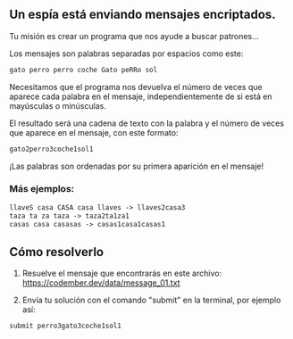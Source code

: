 ## Un espía está enviando mensajes encriptados.

Tu misión es crear un programa que nos ayude a buscar patrones...

Los mensajes son palabras separadas por espacios como este:
```txt
gato perro perro coche Gato peRRo sol
```

Necesitamos que el programa nos devuelva el número de veces que aparece cada palabra en el mensaje, independientemente de si está en mayúsculas o minúsculas.

El resultado será una cadena de texto con la palabra y el número de veces que aparece en el mensaje, con este formato:
```txt
gato2perro3coche1sol1
```

¡Las palabras son ordenadas por su primera aparición en el mensaje!

### Más ejemplos:
```txt
llaveS casa CASA casa llaves -> llaves2casa3
taza ta za taza -> taza2ta1za1
casas casa casasas -> casas1casa1casas1
```

## Cómo resolverlo
1. Resuelve el mensaje que encontrarás en este archivo: https://codember.dev/data/message_01.txt

2. Envía tu solución con el comando "submit" en la terminal, por ejemplo así:
```bash
submit perro3gato3coche1sol1
```
